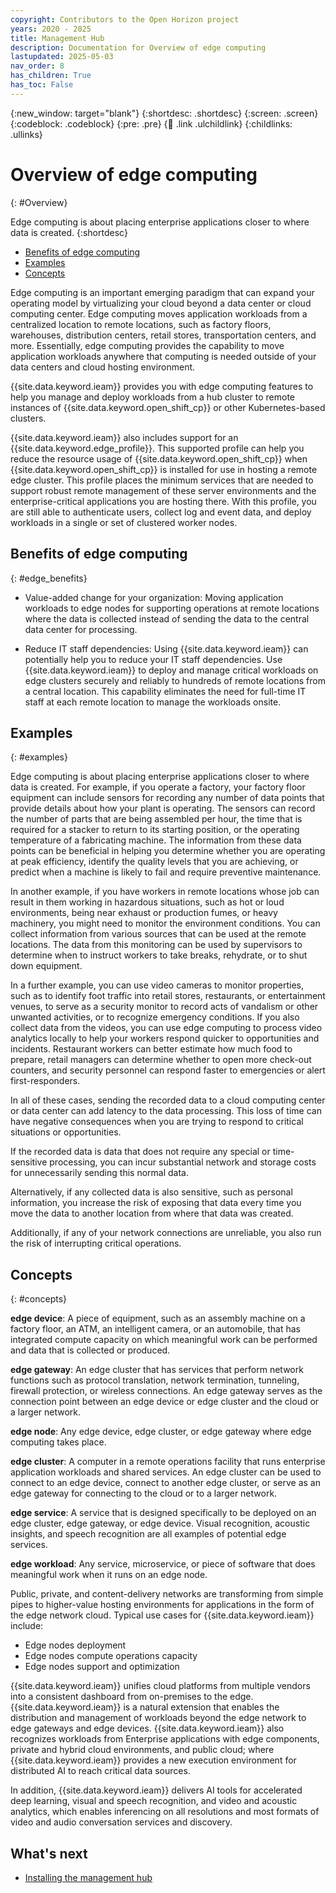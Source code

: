 ```yaml
---
copyright: Contributors to the Open Horizon project
years: 2020 - 2025
title: Management Hub
description: Documentation for Overview of edge computing
lastupdated: 2025-05-03
nav_order: 8
has_children: True
has_toc: False
---
```


{:new_window: target="blank"}
{:shortdesc: .shortdesc}
{:screen: .screen}
{:codeblock: .codeblock}
{:pre: .pre}
{:child: .link .ulchildlink}
{:childlinks: .ullinks}

# Overview of edge computing
{: #Overview}

Edge computing is about placing enterprise applications closer to where data is created.
{:shortdesc}

* [Benefits of edge computing](#edge_benefits)
* [Examples](#examples)
* [Concepts](#concepts)
  
Edge computing is an important emerging paradigm that can expand your operating model by virtualizing your cloud beyond a data center or cloud computing center. Edge computing moves application workloads from a centralized location to remote locations, such as factory floors, warehouses, distribution centers, retail stores, transportation centers, and more. Essentially, edge computing provides the capability to move application workloads anywhere that computing is needed outside of your data centers and cloud hosting environment.

{{site.data.keyword.ieam}} provides you with edge computing features to help you manage and deploy workloads from a hub cluster to remote instances of {{site.data.keyword.open_shift_cp}} or other Kubernetes-based clusters.

{{site.data.keyword.ieam}} also includes support for an {{site.data.keyword.edge_profile}}. This supported profile can help you reduce the resource usage of {{site.data.keyword.open_shift_cp}} when {{site.data.keyword.open_shift_cp}} is installed for use in hosting a remote edge cluster. This profile places the minimum services that are needed to support robust remote management of these server environments and the enterprise-critical applications you are hosting there. With this profile, you are still able to authenticate users, collect log and event data, and deploy workloads in a single or set of clustered worker nodes.

## Benefits of edge computing
{: #edge_benefits}

* Value-added change for your organization: Moving application workloads to edge nodes for supporting operations at remote locations where the data is collected instead of sending the data to the central data center for processing.

* Reduce IT staff dependencies: Using {{site.data.keyword.ieam}} can potentially help you to reduce your IT staff dependencies. Use {{site.data.keyword.ieam}} to deploy and manage critical workloads on edge clusters securely and reliably to hundreds of remote locations from a central location. This capability eliminates the need for full-time IT staff at each remote location to manage the workloads onsite.

## Examples
{: #examples}

Edge computing is about placing enterprise applications closer to where data is created. For example, if you operate a factory, your factory floor equipment can include sensors for recording any number of data points that provide details about how your plant is operating. The sensors can record the number of parts that are being assembled per hour, the time that is required for a stacker to return to its starting position, or the operating temperature of a fabricating machine. The information from these data points can be beneficial in helping you determine whether you are operating at peak efficiency, identify the quality levels that you are achieving, or predict when a machine is likely to fail and require preventive maintenance.

In another example, if you have workers in remote locations whose job can result in them working in hazardous situations, such as hot or loud environments, being near exhaust or production fumes, or heavy machinery, you might need to monitor the environment conditions. You can collect information from various sources that can be used at the remote locations. The data from this monitoring can be used by supervisors to determine when to instruct workers to take breaks, rehydrate, or to shut down equipment.

In a further example, you can use video cameras to monitor properties, such as to identify foot traffic into retail stores, restaurants, or entertainment venues, to serve as a security monitor to record acts of vandalism or other unwanted activities, or to recognize emergency conditions. If you also collect data from the videos, you can use edge computing to process video analytics locally to help your workers respond quicker to opportunities and incidents. Restaurant workers can better estimate how much food to prepare, retail managers can determine whether to open more check-out counters, and security personnel can respond faster to emergencies or alert first-responders.

In all of these cases, sending the recorded data to a cloud computing center or data center can add latency to the data processing. This loss of time can have negative consequences when you are trying to respond to critical situations or opportunities.

If the recorded data is data that does not require any special or time-sensitive processing, you can incur substantial network and storage costs for unnecessarily sending this normal data.

Alternatively, if any collected data is also sensitive, such as personal information, you increase the risk of exposing that data every time you move the data to another location from where that data was created.

Additionally, if any of your network connections are unreliable, you also run the risk of interrupting critical operations.

## Concepts
{: #concepts}

**edge device**: A piece of equipment, such as an assembly machine on a factory floor, an ATM, an intelligent camera, or an automobile, that has integrated compute capacity on which meaningful work can be performed and data that is collected or produced.

**edge gateway**: An edge cluster that has services that perform network functions such as protocol translation, network termination, tunneling, firewall protection, or wireless connections. An edge gateway serves as the connection point between an edge device or edge cluster and the cloud or a larger network.

**edge node**: Any edge device, edge cluster, or edge gateway where edge computing takes place.

**edge cluster**: A computer in a remote operations facility that runs enterprise application workloads and shared services. An edge cluster can be used to connect to an edge device, connect to another edge cluster, or serve as an edge gateway for connecting to the cloud or to a larger network.

**edge service**: A service that is designed specifically to be deployed on an edge cluster, edge gateway, or edge device. Visual recognition, acoustic insights, and speech recognition are all examples of potential edge services.

**edge workload**: Any service, microservice, or piece of software that does meaningful work when it runs on an edge node.

Public, private, and content-delivery networks are transforming from simple pipes to higher-value hosting environments for applications in the form of the edge network cloud. Typical use cases for {{site.data.keyword.ieam}} include:

* Edge nodes deployment
* Edge nodes compute operations capacity
* Edge nodes support and optimization

{{site.data.keyword.ieam}} unifies cloud platforms from multiple vendors into a consistent dashboard from on-premises to the edge. {{site.data.keyword.ieam}} is a natural extension that enables the distribution and management of workloads beyond the edge network to edge gateways and edge devices. {{site.data.keyword.ieam}} also recognizes workloads from Enterprise applications with edge components, private and hybrid cloud environments, and public cloud; where {{site.data.keyword.ieam}} provides a new execution environment for distributed AI to reach critical data sources.

In addition, {{site.data.keyword.ieam}} delivers AI tools for accelerated deep learning, visual and speech recognition, and video and acoustic analytics, which enables inferencing on all resolutions and most formats of video and audio conversation services and discovery.

## What's next

* [Installing the management hub](hub.md)
